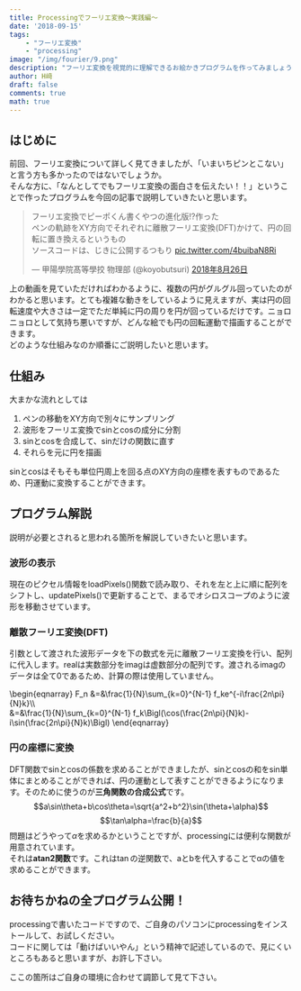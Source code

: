```yaml
---
title: Processingでフーリエ変換〜実践編〜
date: '2018-09-15'
tags:
    - "フーリエ変換"
    - "processing"
image: "/img/fourier/9.png"
description: "フーリエ変換を視覚的に理解できるお絵かきプログラムを作ってみましょう！"
author: H﨑
draft: false
comments: true
math: true
---
```


## はじめに
前回、フーリエ変換について詳しく見てきましたが、「いまいちピンとこない」と言う方も多かったのではないでしょうか。  
そんな方に、「なんとしてでもフーリエ変換の面白さを伝えたい！！」ということで作ったプログラムを今回の記事で説明していきたいと思います。

<blockquote class="twitter-tweet" data-lang="ja"><p lang="ja" dir="ltr">フーリエ変換でピーポくん書くやつの進化版!?作った<br>ペンの軌跡をXY方向でそれぞれに離散フーリエ変換(DFT)かけて、円の回転に置き換えるというもの<br>ソースコードは、じきに公開するつもり <a href="https://t.co/4buibaN8Ri">pic.twitter.com/4buibaN8Ri</a></p>&mdash; 甲陽學院髙等學挍 物理部 (@koyobutsuri) <a href="https://twitter.com/koyobutsuri/status/1033577694498238464?ref_src=twsrc%5Etfw">2018年8月26日</a></blockquote> <script async src="https://platform.twitter.com/widgets.js" charset="utf-8"></script>


上の動画を見ていただければわかるように、複数の円がグルグル回っていたのがわかると思います。とても複雑な動きをしているように見えますが、実は円の回転速度や大きさは一定でただ単純に円の周りを円が回っているだけです。ニョロニョロとして気持ち悪いですが、どんな絵でも円の回転運動で描画することができます。  
どのような仕組みなのか順番にご説明したいと思います。


## 仕組み
大まかな流れとしては  

1. ペンの移動をXY方向で別々にサンプリング  
2. 波形をフーリエ変換でsinとcosの成分に分割  
3. sinとcosを合成して、sinだけの関数に直す  
4. それらを元に円を描画  

sinとcosはそもそも単位円周上を回る点のXY方向の座標を表すものであるため、円運動に変換することができます。

## プログラム解説
説明が必要とされると思われる箇所を解説していきたいと思います。  

### 波形の表示
<script src="https://gist.github.com/hamataku/43985b256b3cae17c4d4bdeb5d8f3e37.js"></script>
現在のピクセル情報をloadPixels()関数で読み取り、それを左と上に順に配列をシフトし、updatePixels()で更新することで、まるでオシロスコープのように波形を移動させています。


### 離散フーリエ変換(DFT)
<script src="https://gist.github.com/hamataku/bf80143d858f6d9729ed8b1e64dcb984.js"></script>
引数として渡された波形データを下の数式を元に離散フーリエ変換を行い、配列に代入します。realは実数部分をimagは虚数部分の配列です。渡されるimagのデータは全て0であるため、計算の際は使用していません。

\begin{eqnarray}
F\_n &=&\frac{1}{N}\sum\_{k=0}^{N-1} f\_ke^{-i\frac{2n\pi}{N}k}\\\\\
     &=&\frac{1}{N}\sum\_{k=0}^{N-1} f\_k\Bigl(\cos(\frac{2n\pi}{N}k)-i\sin(\frac{2n\pi}{N}k)\Bigl)
\end{eqnarray}

### 円の座標に変換

<script src="https://gist.github.com/hamataku/432c34266ff46f166adc976b4efe9736.js"></script>
DFT関数でsinとcosの係数を求めることができましたが、sinとcosの和をsin単体にまとめることができれば、円の運動として表すことができるようになります。そのために使うのが**三角関数の合成公式**です。
$$a\sin\theta+b\cos\theta=\sqrt{a^2+b^2}\sin(\theta+\alpha)$$
$$\tan\alpha=\frac{b}{a}$$
問題はどうやって$\alpha$を求めるかということですが、processingには便利な関数が用意されています。  
それは**atan2関数**です。これは$\tan$の逆関数で、aとbを代入することでαの値を求めることができます。

## お待ちかねの全プログラム公開！
<script src="https://gist.github.com/hamataku/7da767bdd1953763fe15eb51446d6c16.js"></script>
processingで書いたコードですので、ご自身のパソコンにprocessingをインストールして、お試しください。  
コードに関しては「動けばいいやん」という精神で記述しているので、見にくいところもあると思いますが、お許し下さい。

ここの箇所はご自身の環境に合わせて調節して見て下さい。
